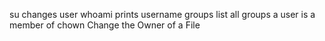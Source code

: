 su changes user
whoami prints username
groups  list all groups a user is a member of
chown Change the Owner of a File
